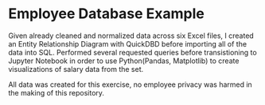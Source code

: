 # Employee Database Example

Given already cleaned and normalized data across six Excel files, I created an Entity Relationship Diagram with QuickDBD before importing all of the data into SQL. Performed several requested queries before transistioning to Jupyter Notebook in order to use Python(Pandas, Matplotlib) to create visualizations of salary data from the set. 


All data was created for this exercise, no employee privacy was harmed in the making of this repository.

